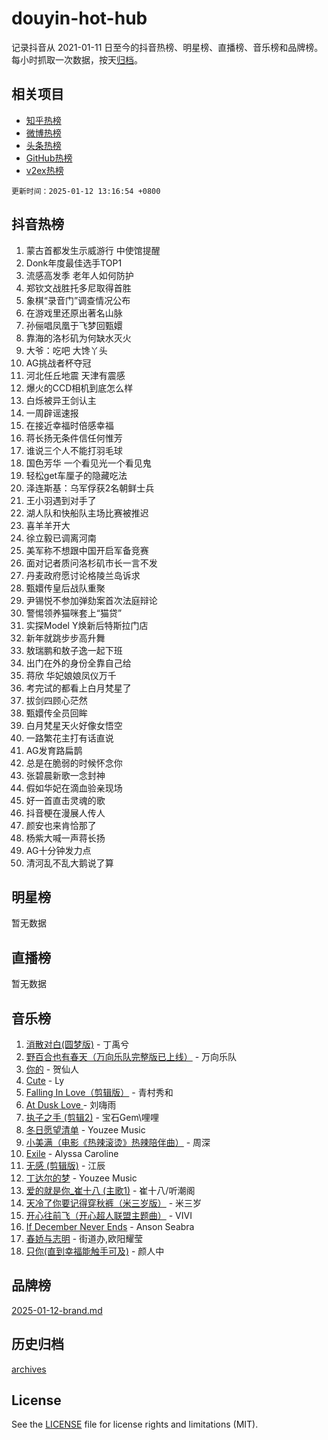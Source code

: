 # douyin-hot-hub

记录抖音从 2021-01-11 日至今的抖音热榜、明星榜、直播榜、音乐榜和品牌榜。每小时抓取一次数据，按天[归档](archives)。

## 相关项目

- [知乎热榜](https://github.com/lonnyzhang423/zhihu-hot-hub)
- [微博热榜](https://github.com/lonnyzhang423/weibo-hot-hub)
- [头条热榜](https://github.com/lonnyzhang423/toutiao-hot-hub)
- [GitHub热榜](https://github.com/lonnyzhang423/github-hot-hub)
- [v2ex热榜](https://github.com/lonnyzhang423/v2ex-hot-hub)


`更新时间：2025-01-12 13:16:54 +0800`

## 抖音热榜

1. 蒙古首都发生示威游行 中使馆提醒
1. Donk年度最佳选手TOP1
1. 流感高发季 老年人如何防护
1. 郑钦文战胜托多尼取得首胜
1. 象棋“录音门”调查情况公布
1. 在游戏里还原出著名山脉
1. 孙俪唱凤凰于飞梦回甄嬛
1. 靠海的洛杉矶为何缺水灭火
1. 大爷：吃吧 大馋丫头
1. AG挑战者杯夺冠
1. 河北任丘地震 天津有震感
1. 爆火的CCD相机到底怎么样
1. 白烁被异王剑认主
1. 一周辟谣速报
1. 在接近幸福时倍感幸福
1. 蒋长扬无条件信任何惟芳
1. 谁说三个人不能打羽毛球
1. 国色芳华 一个看见光一个看见鬼
1. 轻松get车厘子的隐藏吃法
1. 泽连斯基：乌军俘获2名朝鲜士兵
1. 王小羽遇到对手了
1. 湖人队和快船队主场比赛被推迟
1. 喜羊羊开大
1. 徐立毅已调离河南
1. 美军称不想跟中国开启军备竞赛
1. 面对记者质问洛杉矶市长一言不发
1. 丹麦政府愿讨论格陵兰岛诉求
1. 甄嬛传皇后战队重聚
1. 尹锡悦不参加弹劾案首次法庭辩论
1. 警惕领养猫咪套上“猫贷”
1. 实探Model Y焕新后特斯拉门店
1. 新年就跳步步高升舞
1. 敖瑞鹏和敖子逸一起下班
1. 出门在外的身份全靠自己给
1. 蒋欣 华妃娘娘凤仪万千
1. 考完试的都看上白月梵星了
1. 拔剑四顾心茫然
1. 甄嬛传全员回眸
1. 白月梵星天火好像女悟空
1. 一路繁花主打有话直说
1. AG发育路扁鹊
1. 总是在脆弱的时候怀念你
1. 张碧晨新歌一念封神
1. 假如华妃在滴血验亲现场
1. 好一首直击灵魂的歌
1. 抖音梗在漫展人传人
1. 颜安也来肯恰那了
1. 杨紫大喊一声蒋长扬
1. AG十分钟发力点
1. 清河乱不乱大鹅说了算

## 明星榜

暂无数据

## 直播榜

暂无数据

## 音乐榜

1. [消散对白(圆梦版)](https://sf5-hl-cdn-tos.douyinstatic.com/obj/tos-cn-ve-2774/og4jB5I5IizzoZVAAAzWgBMAsMDWoArfwBOiFs) - 丁禹兮
1. [野百合也有春天（万向乐队完整版已上线）](https://sf5-hl-cdn-tos.douyinstatic.com/obj/tos-cn-ve-2774/oMnUxhRAMiAGBqDtIPBQ7ACYQZFlJCftcgeDJE) - 万向乐队
1. [你的](https://sf3-cdn-tos.douyinstatic.com/obj/tos-cn-ve-2774/oYuIeKf42jB7sEV6B2upMdpYAgfrQWj0FeRegh) - 贺仙人
1. [Cute](https://sf5-hl-cdn-tos.douyinstatic.com/obj/tos-cn-ve-2774/o4IbIzHWKAAB4wsS5qMBRiiAlEBGTpQRNfFvuo) - Ly
1. [Falling In Love（剪辑版）](https://sf5-hl-cdn-tos.douyinstatic.com/obj/tos-cn-ve-2774/o8ajpA8zzgBPahbBIO8AcKGBLJezFCRd1wfP9f) - 青村秀和
1. [ At Dusk  Love ](https://sf5-hl-cdn-tos.douyinstatic.com/obj/tos-cn-ve-2774/o8CrpCf5CaYgI4ZrtQgMQAFEfuGqNnRSDQAPBc) - 刘嗨雨
1. [执子之手 (剪辑2)](https://sf5-hl-cdn-tos.douyinstatic.com/obj/tos-cn-ve-2774/oUoZLQjCc31XzqsBnBQUNgeKtYPBcgbFDwtfcu) - 宝石Gem\哩哩
1. [冬日愿望清单](https://sf5-hl-cdn-tos.douyinstatic.com/obj/tos-cn-ve-2774/oIIgUOeamCFCVAzxN6MFRLIBlLGpUqQxeeHrLE) - Youzee Music
1. [小美满（电影《热辣滚烫》热辣陪伴曲）](https://sf5-hl-cdn-tos.douyinstatic.com/obj/tos-cn-ve-2774/o0GAn2lSgfZIDUgtevCGDQYnFg4CwnrBaxbTZL) - 周深
1. [Exile](https://sf5-hl-cdn-tos.douyinstatic.com/obj/tos-cn-ve-2774/oYj4gAQTknKE3WW0Je8KGmQ7z1cA4FefwtbufD) - Alyssa Caroline
1. [无感 (剪辑版)](https://sf5-hl-cdn-tos.douyinstatic.com/obj/tos-cn-ve-2774/o0eIsUzJBDlQaQFC5OFlgbMEZC1TFYBftOBn6p) - 江辰
1. [丁达尔的梦](https://sf5-hl-cdn-tos.douyinstatic.com/obj/tos-cn-ve-2774/oMU3WirUZBVQkAC9ccG5P2IQirziZM2RTInUY) - Youzee Music
1. [爱的就是你_崔十八 (主歌1)](https://sf5-hl-cdn-tos.douyinstatic.com/obj/tos-cn-ve-2774/oI5BO5DhFZ6UTcNCnZaOCBLtZ7WIMQGfgnXf5E) - 崔十八/听潮阁
1. [天冷了你要记得穿秋裤（米三岁版）](https://sf5-hl-cdn-tos.douyinstatic.com/obj/tos-cn-ve-2774/oQlIwVIDWiZ6BQilAorS7MA0AgCkQDvcZAdm1) - 米三岁
1. [开心往前飞（开心超人联盟主题曲）](https://sf5-hl-cdn-tos.douyinstatic.com/obj/tos-cn-ve-2774/9d8fb7c82cf1421fb93a9fe925275e0a) - VIVI
1. [If December Never Ends](https://sf3-cdn-tos.douyinstatic.com/obj/tos-cn-ve-2774/oY1IQMoTgCFIBg8RZifyqlBBt1UFgitTYmxeOS) - Anson Seabra
1. [春娇与志明](https://sf5-hl-cdn-tos.douyinstatic.com/obj/tos-cn-ve-2774/e530d8fceb7044b39707d7f9ff54add1) - 街道办,欧阳耀莹
1. [只你(直到幸福能触手可及)](https://sf5-hl-cdn-tos.douyinstatic.com/obj/tos-cn-ve-2774/o0lBkRDzFTeaVSUz3ZZSCBVtZ5DIMQGfgmEAuE) - 颜人中

## 品牌榜

[2025-01-12-brand.md](archives/2025-01-12-brand.md)

## 历史归档

[archives](archives)

## License

See the [LICENSE](LICENSE) file for license rights and limitations (MIT).
